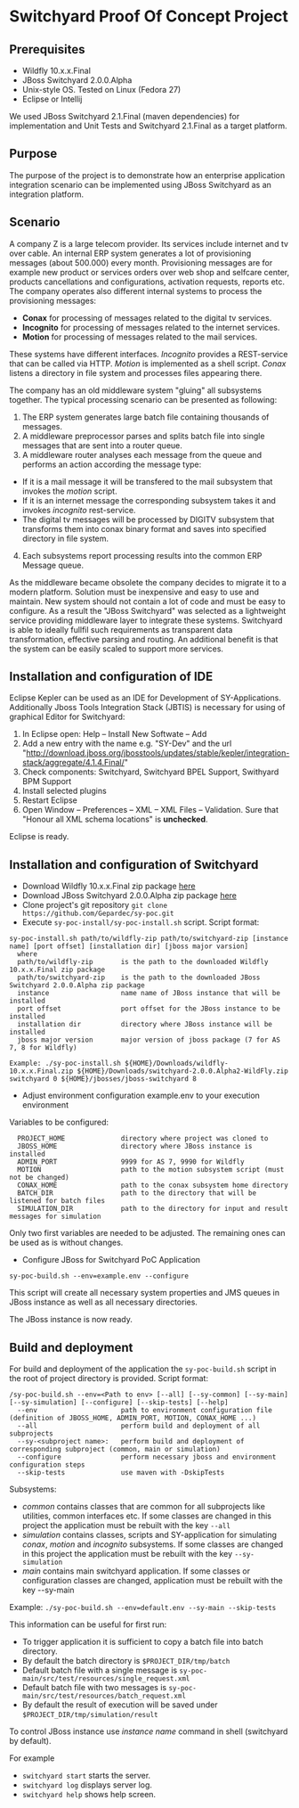 # Switchyard Proof Of Concept Project

## Prerequisites

* Wildfly 10.x.x.Final
* JBoss Switchyard 2.0.0.Alpha
* Unix-style OS. Tested on Linux (Fedora 27)
* Eclipse or Intellij

We used JBoss Switchyard 2.1.Final (maven dependencies) for implementation and Unit Tests and Switchyard 2.1.Final as a target platform.

## Purpose

The purpose of the project is to demonstrate how an enterprise application integration scenario can be implemented
using JBoss Switchyard as an integration platform.

## Scenario

A company Z is a large telecom provider. Its services include internet and tv over cable. An internal ERP
system generates a lot of provisioning messages (about 500.000) every month. Provisioning messages are for example
new product or services orders over web shop and selfcare center, products cancellations and configurations, activation requests, reports etc.
The company operates also different internal systems to process the provisioning messages: 

* **Conax** for processing of messages related to the digital tv services.
* **Incognito** for processing of messages related to the internet services.
* **Motion** for processing of messages related to the mail services.

These systems have different interfaces. *Incognito* provides a REST-service that can be called via HTTP.
*Motion* is implemented as a shell script. *Conax* listens a directory in file system and processes files appearing there.

The company has an old middleware system "gluing" all subsystems together. The typical processing scenario can be presented as following:

1. The ERP system generates large batch file containing thousands of messages.
2. A middleware preprocessor parses and splits batch file into single messages that are sent into a router queue.
3. A middleware router analyses each message from the queue and performs an action according the message type:
  * If it is a mail message it will be transfered to the mail subsystem that invokes the *motion* script.
  * If it is an internet message the corresponding subsystem takes it and invokes *incognito* rest-service.
  * The digital tv messages will be processed by DIGITV subsystem that transforms them into conax binary format
  and saves into specified directory in file system.
4. Each subsystems report processing results into the common ERP Message queue.
  
As the middleware became obsolete the company decides to migrate it to a modern platform. Solution must be
inexpensive and easy to use and maintain. New system should not contain a lot of code and must be easy to configure. As a result
the "JBoss Switchyard" was selected as a lightweight service providing middleware layer to integrate these systems.
Switchyard is able to ideally fullfil such requirements as transparent data transformation, effective parsing and
routing. An additional benefit is that the system can be easily scaled to support more services.

## Installation and configuration of IDE

Eclipse Kepler can be used as an IDE for Development of SY-Applications.
Additionally Jboss Tools Integration Stack (JBTIS) is necessary for using of graphical Editor for Switchyard:

1. In Eclipse open: Help – Install New Softwate – Add
2. Add a new entry with the name e.g. "SY-Dev" and the url "http://download.jboss.org/jbosstools/updates/stable/kepler/integration-stack/aggregate/4.1.4.Final/"
3. Check components: Switchyard, Switchyard BPEL Support, Swithyard BPM Support
4. Install selected plugins
5. Restart Eclipse
6. Open Window – Preferences – XML – XML Files – Validation. Sure that "Honour all XML schema locations" is **unchecked**.

Eclipse is ready.

## Installation and configuration of Switchyard

* Download Wildfly 10.x.x.Final zip package [here](http://wildfly.org/downloads/)
* Download JBoss Switchyard 2.0.0.Alpha zip package [here](http://switchyard.jboss.org/downloads)
* Clone project's git repository `git clone https://github.com/Gepardec/sy-poc.git`
* Execute `sy-poc-install/sy-poc-install.sh` script.
Script format:
```
sy-poc-install.sh path/to/wildfly-zip path/to/switchyard-zip [instance name] [port offset] [installation dir] [jboss major varsion]
  where
  path/to/wildfly-zip		is the path to the downloaded Wildfly 10.x.x.Final zip package
  path/to/switchyard-zip	is the path to the downloaded JBoss Switchyard 2.0.0.Alpha zip package
  instance					name name of JBoss instance that will be installed
  port offset				port offset for the JBoss instance to be installed
  installation dir			directory where JBoss instance will be installed
  jboss major version		major version of jboss package (7 for AS 7, 8 for Wildfly)
  
Example: ./sy-poc-install.sh ${HOME}/Downloads/wildfly-10.x.x.Final.zip ${HOME}/Downloads/switchyard-2.0.0.Alpha2-WildFly.zip switchyard 0 ${HOME}/jbosses/jboss-switchyard 8
```
* Adjust environment configuration example.env to your execution environment

Variables to be configured:
```
  PROJECT_HOME				directory where project was cloned to
  JBOSS_HOME				directory where JBoss instance is installed
  ADMIN_PORT				9999 for AS 7, 9990 for Wildfly
  MOTION					path to the motion subsystem script (must not be changed)
  CONAX_HOME				path to the conax subsystem home directory
  BATCH_DIR					path to the directory that will be listened for batch files
  SIMULATION_DIR			path to the directory for input and result messages for simulation
```
Only two first variables are needed to be adjusted. The remaining ones can be used as is without changes.
* Configure JBoss for Switchyard PoC Application

`sy-poc-build.sh --env=example.env --configure`

This script will create all necessary system properties and JMS queues in JBoss instance as well as all necessary directories.

The JBoss instance is now ready.

## Build and deployment

For build and deployment of the application the `sy-poc-build.sh` script in the root of project directory is provided.
Script format:
```
/sy-poc-build.sh --env=<Path to env> [--all] [--sy-common] [--sy-main] [--sy-simulation] [--configure] [--skip-tests] [--help]
  --env						path to environment configuration file (definition of JBOSS_HOME, ADMIN_PORT, MOTION, CONAX_HOME ...)
  --all						perform build and deployment of all subprojects
  --sy-<subproject name>:	perform build and deployment of corresponding subproject (common, main or simulation)
  --configure				perform necessary jboss and environment configuration steps
  --skip-tests				use maven with -DskipTests
```

Subsystems:

* *common* contains classes that are common for all subprojects like utilities, common interfaces etc. If
some classes are changed in this project the application must be rebuilt with the key `--all`
* *simulation* contains classes, scripts and SY-application for simulating *conax*, *motion* and *incognito* subsystems.
If some classes are changed in this project the application must be rebuilt with the key `--sy-simulation`
* *main* contains main switchyard application. If some classes or configuration classes are changed,
application must be rebuilt with the key --sy-main

Example: `./sy-poc-build.sh --env=default.env --sy-main --skip-tests`

This information can be useful for first run:

* To trigger application it is sufficient to copy a batch file into batch directory.
* By default the batch directory is `$PROJECT_DIR/tmp/batch`
* Default batch file with a single message is `sy-poc-main/src/test/resources/single_request.xml`
* Default batch file with two messages is `sy-poc-main/src/test/resources/batch_request.xml`
* By default the result of execution will be saved under `$PROJECT_DIR/tmp/simulation/result`

To control JBoss instance use *instance name* command in shell (switchyard by default).

For example 

* `switchyard start` starts the server.
* `switchyard log` displays server log.
* `switchyard help` shows help screen.